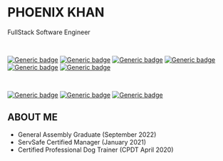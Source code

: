 # PHOENIX KHAN
FullStack Software Engineer

<br>

[![Generic badge](https://img.shields.io/badge/HTML-Expert-red.svg)](https://shields.io/)
[![Generic badge](https://img.shields.io/badge/CSS-Intermediate-orange.svg)](https://shields.io/)
[![Generic badge](https://img.shields.io/badge/JavaScript-Intermediate-yellow.svg)](https://shields.io/)
[![Generic badge](https://img.shields.io/badge/MongoDB-Beginner-green.svg)](https://shields.io/)
[![Generic badge](https://img.shields.io/badge/SQL-Beginner-yellow.svg)](https://shields.io/)
[![Generic badge](https://img.shields.io/badge/Python-Learning-orange.svg)](https://shields.io/)


<br>

[![Generic badge](https://img.shields.io/badge/UI-Beginner-gray.svg)](https://shields.io/)
[![Generic badge](https://img.shields.io/badge/React-Intermediate-lightgrey.svg)](https://shields.io/)
[![Generic badge](https://img.shields.io/badge/OOP-Beginner-pink.svg)](https://shields.io/)

## ABOUT ME

+ General Assembly Graduate (September 2022)
+ ServSafe Certified Manager (January 2021)
+ Certified Professional Dog Trainer (CPDT April 2020)

